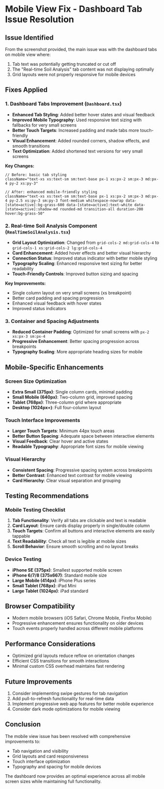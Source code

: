 # Mobile View Fix - Dashboard Tab Issue Resolution

## Issue Identified
From the screenshot provided, the main issue was with the dashboard tabs on mobile view where:
1. Tab text was potentially getting truncated or cut off
2. The "Real-time Soil Analysis" tab content was not displaying optimally
3. Grid layouts were not properly responsive for mobile devices

## Fixes Applied

### 1. Dashboard Tabs Improvement (`Dashboard.tsx`)
- **Enhanced Tab Styling**: Added better hover states and visual feedback
- **Improved Mobile Typography**: Used responsive text sizing with fallbacks for very small screens
- **Better Touch Targets**: Increased padding and made tabs more touch-friendly
- **Visual Enhancement**: Added rounded corners, shadow effects, and smooth transitions
- **Text Optimization**: Added shortened text versions for very small screens

**Key Changes:**
```tsx
// Before: basic tab styling
className="text-xs xs:text-sm sm:text-base px-1 xs:px-2 sm:px-3 md:px-4 py-2 xs:py-3"

// After: enhanced mobile-friendly styling
className="text-xs xs:text-sm sm:text-base px-1 xs:px-2 sm:px-3 md:px-4 py-2.5 xs:py-3 sm:py-3 font-medium whitespace-nowrap data-[state=active]:bg-grass-600 data-[state=active]:text-white data-[state=active]:shadow-md rounded-md transition-all duration-200 hover:bg-grass-50"
```

### 2. Real-time Soil Analysis Component (`RealTimeSoilAnalysis.tsx`)
- **Grid Layout Optimization**: Changed from `grid-cols-2 md:grid-cols-4` to `grid-cols-1 xs:grid-cols-2 lg:grid-cols-4`
- **Card Enhancement**: Added hover effects and better visual hierarchy
- **Connection Status**: Improved status indicator with better mobile styling
- **Typography Scaling**: Enhanced responsive text sizing for better readability
- **Touch-Friendly Controls**: Improved button sizing and spacing

**Key Improvements:**
- Single column layout on very small screens (xs breakpoint)
- Better card padding and spacing progression
- Enhanced visual feedback with hover states
- Improved status indicators

### 3. Container and Spacing Adjustments
- **Reduced Container Padding**: Optimized for small screens with `px-2 xs:px-3 sm:px-4`
- **Progressive Enhancement**: Better spacing progression across breakpoints
- **Typography Scaling**: More appropriate heading sizes for mobile

## Mobile-Specific Enhancements

### Screen Size Optimization
- **Extra Small (375px)**: Single column cards, minimal padding
- **Small Mobile (640px)**: Two-column grid, improved spacing
- **Tablet (768px)**: Three-column grid where appropriate
- **Desktop (1024px+)**: Full four-column layout

### Touch Interface Improvements
- **Larger Touch Targets**: Minimum 44px touch areas
- **Better Button Spacing**: Adequate space between interactive elements
- **Visual Feedback**: Clear hover and active states
- **Readable Typography**: Appropriate font sizes for mobile viewing

### Visual Hierarchy
- **Consistent Spacing**: Progressive spacing system across breakpoints
- **Better Contrast**: Enhanced text contrast for mobile viewing
- **Card Hierarchy**: Clear visual separation and grouping

## Testing Recommendations

### Mobile Testing Checklist
1. **Tab Functionality**: Verify all tabs are clickable and text is readable
2. **Card Layout**: Ensure cards display properly in single/double column
3. **Touch Targets**: Confirm all buttons and interactive elements are easily tappable
4. **Text Readability**: Check all text is legible at mobile sizes
5. **Scroll Behavior**: Ensure smooth scrolling and no layout breaks

### Device Testing
- **iPhone SE (375px)**: Smallest supported mobile screen
- **iPhone 6/7/8 (375x667)**: Standard mobile size
- **Large Mobile (414px)**: iPhone Plus series
- **Small Tablet (768px)**: iPad Mini
- **Large Tablet (1024px)**: iPad standard

## Browser Compatibility
- Modern mobile browsers (iOS Safari, Chrome Mobile, Firefox Mobile)
- Progressive enhancement ensures functionality on older devices
- Touch events properly handled across different mobile platforms

## Performance Considerations
- Optimized grid layouts reduce reflow on orientation changes
- Efficient CSS transitions for smooth interactions
- Minimal custom CSS overhead maintains fast rendering

## Future Improvements
1. Consider implementing swipe gestures for tab navigation
2. Add pull-to-refresh functionality for real-time data
3. Implement progressive web app features for better mobile experience
4. Consider dark mode optimizations for mobile viewing

## Conclusion
The mobile view issue has been resolved with comprehensive improvements to:
- Tab navigation and visibility
- Grid layouts and card responsiveness
- Touch interface optimization
- Typography and spacing for mobile devices

The dashboard now provides an optimal experience across all mobile screen sizes while maintaining full functionality.